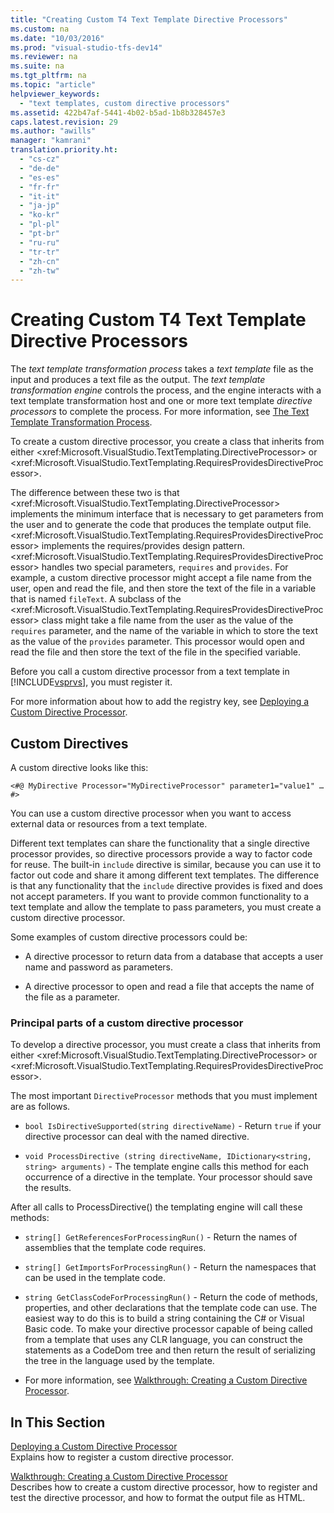 ```yaml
---
title: "Creating Custom T4 Text Template Directive Processors"
ms.custom: na
ms.date: "10/03/2016"
ms.prod: "visual-studio-tfs-dev14"
ms.reviewer: na
ms.suite: na
ms.tgt_pltfrm: na
ms.topic: "article"
helpviewer_keywords: 
  - "text templates, custom directive processors"
ms.assetid: 422b47af-5441-4b02-b5ad-1b8b328457e3
caps.latest.revision: 29
ms.author: "awills"
manager: "kamrani"
translation.priority.ht: 
  - "cs-cz"
  - "de-de"
  - "es-es"
  - "fr-fr"
  - "it-it"
  - "ja-jp"
  - "ko-kr"
  - "pl-pl"
  - "pt-br"
  - "ru-ru"
  - "tr-tr"
  - "zh-cn"
  - "zh-tw"
---
```

# Creating Custom T4 Text Template Directive Processors
The *text template transformation process* takes a *text template* file as the input and produces a text file as the output. The *text template transformation engine* controls the process, and the engine interacts with a text template transformation host and one or more text template *directive processors* to complete the process. For more information, see [The Text Template Transformation Process](../VS_IDE/the-text-template-transformation-process.md).  
  
 To create a custom directive processor, you create a class that inherits from either \<xref:Microsoft.VisualStudio.TextTemplating.DirectiveProcessor> or \<xref:Microsoft.VisualStudio.TextTemplating.RequiresProvidesDirectiveProcessor>.  
  
 The difference between these two is that \<xref:Microsoft.VisualStudio.TextTemplating.DirectiveProcessor> implements the minimum interface that is necessary to get parameters from the user and to generate the code that produces the template output file. \<xref:Microsoft.VisualStudio.TextTemplating.RequiresProvidesDirectiveProcessor> implements the requires/provides design pattern. \<xref:Microsoft.VisualStudio.TextTemplating.RequiresProvidesDirectiveProcessor> handles two special parameters, `requires` and `provides`.  For example, a custom directive processor might accept a file name from the user, open and read the file, and then store the text of the file in a variable that is named `fileText`. A subclass of the \<xref:Microsoft.VisualStudio.TextTemplating.RequiresProvidesDirectiveProcessor> class might take a file name from the user as the value of the `requires` parameter, and the name of the variable in which to store the text as the value of the `provides` parameter. This processor would open and read the file and then store the text of the file in the specified variable.  
  
 Before you call a custom directive processor from a text template in [!INCLUDE[vsprvs](../dv_TeamTestALM/includes/vsprvs_md.md)], you must register it.  
  
 For more information about how to add the registry key, see [Deploying a Custom Directive Processor](../VS_IDE/deploying-a-custom-directive-processor.md).  
  
## Custom Directives  
 A custom directive looks like this:  
  
 `<#@ MyDirective Processor="MyDirectiveProcessor" parameter1="value1" … #>`  
  
 You can use a custom directive processor when you want to access external data or resources from a text template.  
  
 Different text templates can share the functionality that a single directive processor provides, so directive processors provide a way to factor code for reuse. The built-in `include` directive is similar, because you can use it to factor out code and share it among different text templates. The difference is that any functionality that the `include` directive provides is fixed and does not accept parameters. If you want to provide common functionality to a text template and allow the template to pass parameters, you must create a custom directive processor.  
  
 Some examples of custom directive processors could be:  
  
-   A directive processor to return data from a database that accepts a user name and password as parameters.  
  
-   A directive processor to open and read a file that accepts the name of the file as a parameter.  
  
### Principal parts of a custom directive processor  
 To develop a directive processor, you must create a class that inherits from either \<xref:Microsoft.VisualStudio.TextTemplating.DirectiveProcessor> or \<xref:Microsoft.VisualStudio.TextTemplating.RequiresProvidesDirectiveProcessor>.  
  
 The most important `DirectiveProcessor` methods that you must implement are as follows.  
  
-   `bool IsDirectiveSupported(string directiveName)` - Return `true` if your directive processor can deal with the named directive.  
  
-   `void ProcessDirective (string directiveName, IDictionary<string, string> arguments)` - The template engine calls this method for each occurrence of a directive in the template. Your processor should save the results.  
  
 After all calls to ProcessDirective() the templating engine will call these methods:  
  
-   `string[] GetReferencesForProcessingRun()` - Return the names of assemblies that the template code requires.  
  
-   `string[] GetImportsForProcessingRun()` - Return the namespaces that can be used in the template code.  
  
-   `string GetClassCodeForProcessingRun()` - Return the code of methods, properties, and other declarations that the template code can use. The easiest way to do this is to build a string containing the C# or Visual Basic code. To make your directive processor capable of being called from a template that uses any CLR language, you can construct the statements as a CodeDom tree and then return the result of serializing the tree in the language used by the template.  
  
-   For more information, see [Walkthrough: Creating a Custom Directive Processor](../VS_IDE/walkthrough--creating-a-custom-directive-processor.md).  
  
## In This Section  
 [Deploying a Custom Directive Processor](../VS_IDE/deploying-a-custom-directive-processor.md)  
 Explains how to register a custom directive processor.  
  
 [Walkthrough: Creating a Custom Directive Processor](../VS_IDE/walkthrough--creating-a-custom-directive-processor.md)  
 Describes how to create a custom directive processor, how to register and test the directive processor, and how to format the output file as HTML.